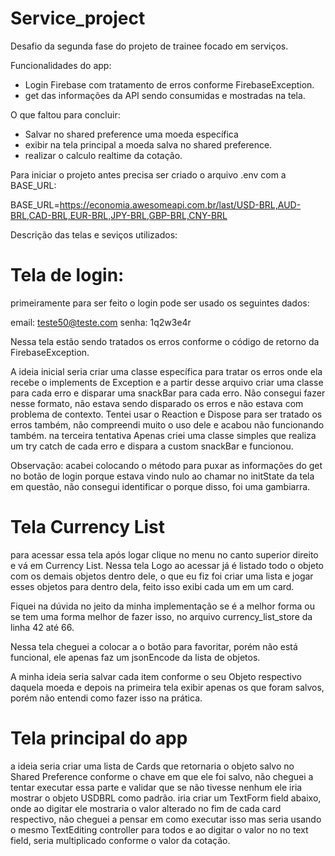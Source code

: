 
# Service_project

Desafio da segunda fase do projeto de trainee focado em serviços.

Funcionalidades do app:

- Login Firebase com tratamento de erros conforme FirebaseException.
- get das informações da API sendo consumidas e mostradas na tela.

O que faltou para concluir:

- Salvar no shared preference uma moeda específica
- exibir na tela principal a moeda salva no shared preference.
- realizar o calculo realtime da cotação.

Para iniciar o projeto antes precisa ser criado o arquivo .env com a BASE_URL:

BASE_URL=https://economia.awesomeapi.com.br/last/USD-BRL,AUD-BRL,CAD-BRL,EUR-BRL,JPY-BRL,GBP-BRL,CNY-BRL


Descrição das telas e seviços utilizados:


# Tela de login:

primeiramente para ser feito o login pode ser usado os seguintes dados:

email: teste50@teste.com
senha: 1q2w3e4r

Nessa tela estão sendo tratados os erros conforme o código de retorno da FirebaseException.

A ideia inicial seria criar uma classe específica para tratar os erros onde ela recebe o implements de Exception e a partir desse arquivo criar uma classe para cada erro e disparar uma snackBar para cada erro.
Não consegui fazer nesse formato, não estava sendo disparado os erros e não estava com problema de contexto.
Tentei usar o Reaction e Dispose para ser tratado os erros também, não compreendi muito o uso dele e acabou não funcionando também.
na terceira tentativa Apenas criei uma classe simples que realiza um try catch de cada erro e dispara a custom snackBar e funcionou.

Observação: acabei colocando o método para puxar as informações do get no botão de login porque estava vindo nulo ao chamar no initState da tela em questão, não consegui identificar o porque disso, foi uma gambiarra.


# Tela Currency List

para acessar essa tela após logar clique no menu no canto superior direito e vá em Currency List.
Nessa tela Logo ao acessar já é listado todo o objeto com os demais objetos dentro dele, o que eu fiz foi criar uma lista e jogar esses objetos para dentro dela, feito isso exibi cada um em um card.

Fiquei na dúvida no jeito da minha implementação se é a melhor forma ou se tem uma forma melhor de fazer isso, no arquivo currency_list_store da linha 42 até 66.

Nessa tela cheguei a colocar a o botão para favoritar, porém não está funcional, ele apenas faz um jsonEncode da lista de objetos.

A minha ideia seria salvar cada item conforme o seu Objeto respectivo daquela moeda e depois na primeira tela exibir apenas os que foram salvos, porém não entendi como fazer isso na prática.

# Tela principal do app

a ideia seria criar uma lista de Cards que retornaria o objeto salvo no Shared Preference conforme o chave em que ele foi salvo, não cheguei a tentar executar essa parte e validar que se não tivesse nenhum ele iria mostrar o objeto USDBRL como padrão.
iria criar um TextForm field abaixo, onde ao digitar ele mostraria o valor alterado no fim de cada card respectivo, não cheguei a pensar em como executar isso mas seria usando o mesmo TextEditing controller para todos e ao digitar o valor no no text field, seria multiplicado conforme o valor da cotação.
